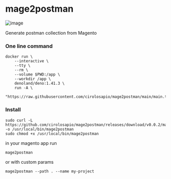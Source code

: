 # mage2postman

![image](https://github.com/cirolosapio/mage2postman/assets/33943143/13ca8bac-d8fe-43d8-b7a2-07f6aeff45e9)

Generate postman collection from Magento

### One line command

```
docker run \
    --interactive \
    --tty \
    --rm \
    --volume $PWD:/app \
    --workdir /app \
    denoland/deno:1.41.3 \
    run -A \
    "https://raw.githubusercontent.com/cirolosapio/mage2postman/main/main.ts"
```

### Install

```
sudo curl -L https://github.com/cirolosapio/mage2postman/releases/download/v0.0.2/mage2postman -o /usr/local/bin/mage2postman
sudo chmod +x /usr/local/bin/mage2postman
```

in your magento app run

`mage2postman`

or with custom params

`mage2postman --path . --name my-project`
